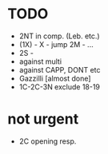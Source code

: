 # TODO

- 2NT in comp. (Leb. etc.)
- (1X) - X - jump 2M - ...
- 2S - 
- against multi
- against CAPP, DONT etc
- Gazzilli [almost done]
- 1C-2C-3N exclude 18-19

# not urgent

- 2C opening resp.
